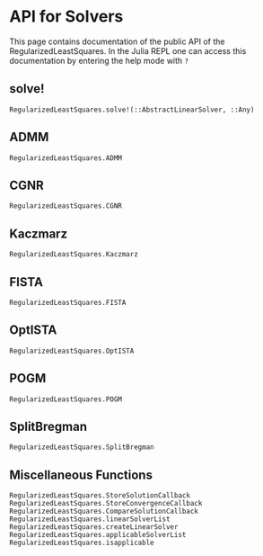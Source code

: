 # API for Solvers
This page contains documentation of the public API of the RegularizedLeastSquares. In the Julia
REPL one can access this documentation by entering the help mode with `?`

## solve!
```@docs
RegularizedLeastSquares.solve!(::AbstractLinearSolver, ::Any)
```

## ADMM
```@docs
RegularizedLeastSquares.ADMM
```

## CGNR
```@docs
RegularizedLeastSquares.CGNR
```

## Kaczmarz
```@docs
RegularizedLeastSquares.Kaczmarz
```

## FISTA
```@docs
RegularizedLeastSquares.FISTA
```

## OptISTA
```@docs
RegularizedLeastSquares.OptISTA
```

## POGM
```@docs
RegularizedLeastSquares.POGM
```

## SplitBregman
```@docs
RegularizedLeastSquares.SplitBregman
```

## Miscellaneous Functions
```@docs
RegularizedLeastSquares.StoreSolutionCallback
RegularizedLeastSquares.StoreConvergenceCallback
RegularizedLeastSquares.CompareSolutionCallback
RegularizedLeastSquares.linearSolverList
RegularizedLeastSquares.createLinearSolver
RegularizedLeastSquares.applicableSolverList
RegularizedLeastSquares.isapplicable
```